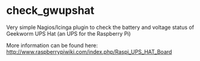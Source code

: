 check_gwupshat
==========

Very simple Nagios/Icinga plugin to check the battery and voltage status of Geekworm UPS Hat (an UPS for the Raspberry Pi)

More information can be found here: http://www.raspberrypiwiki.com/index.php/Raspi_UPS_HAT_Board

